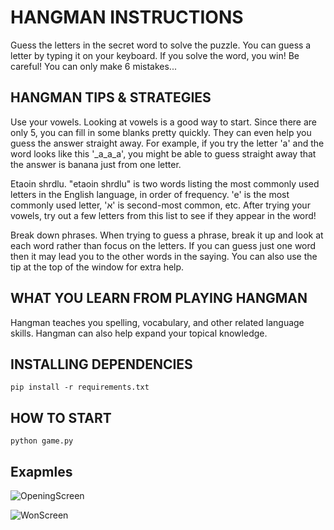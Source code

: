 # HANGMAN INSTRUCTIONS
Guess the letters in the secret word to solve the puzzle. You can guess a letter by typing it on your keyboard. If you solve the word, you win! Be careful! You can only make 6 mistakes...

## HANGMAN TIPS & STRATEGIES
Use your vowels. Looking at vowels is a good way to start. Since there are only 5, you can fill in some blanks pretty quickly. They can even help you guess the answer straight away. For example, if you try the letter 'a' and the word looks like this '_a_a_a', you might be able to guess straight away that the answer is banana just from one letter.

Etaoin shrdlu. "etaoin shrdlu" is two words listing the most commonly used letters in the English language, in order of frequency. 'e' is the most commonly used letter, 'א' is second-most common, etc. After trying your vowels, try out a few letters from this list to see if they appear in the word!

Break down phrases. When trying to guess a phrase, break it up and look at each word rather than focus on the letters. If you can guess just one word then it may lead you to the other words in the saying. You can also use the tip at the top of the window for extra help.
 
## WHAT YOU LEARN FROM PLAYING HANGMAN
Hangman teaches you spelling, vocabulary, and other related language skills. Hangman can also help expand your topical knowledge.


## INSTALLING DEPENDENCIES
    pip install -r requirements.txt

## HOW TO START
    python game.py


## Exapmles
![OpeningScreen](https://lh3.googleusercontent.com/8JedxhjFD0GujfUh0qkcAtiOCjIKhkm6P6DNSj3SbeExV1SFJZb_Iqx4Wrt4Gdh43oKKdNftwp9NsqSqmDNDJ6a83G7SRwXjaC0jD2sT8GLu3WVfKN6Z6_PGi9hmAaXPYWsGz_1005uGgv5zvvD5bY78zxEImBlvtq6trnAxo75oS2WCCCMJqNI1tHqrVQGFQH1z1_sK42vLbPxO4pOZvQHcuE3jQwUO7mRRrMbel3vQYQlpsOz79QA3cBScUbnlGqgivFw1Fn99QDrmXQIOuBs_GJ6PWZnNDgQb3PUu0edO3Ms-QJcfdevs-MOjOU5HiC6N2HntOy9JJ9u5KW91oAEwjCrgql5S_RrELnn9QjAVltTIPL6EtgTZpM7N13j5-uiefd2tk_6jl85_mt1KBQle3yXQRcN19QNX7iezoUnfdi_GaekOHVqcCcXIjyJjyHFtd8r9Y040WNmPSMRd01YVVA6wQOtAn1A5MuP450Ly7y-rWiwOu6YpSl40nM-AhsT59oWltWbjxvE2CZ7d12cRZUASlIYgZ9zGyomtYinQ9c_9EXh74963rckWB2WCzCP__lzhKn4Sfzz78UTYx08DV4OctA_Z-pq7V4tQpqwU2MqAHbAGvN85c3W_gjDC4B0MtipYSx0MLVEagWPTlP6UB38pIoGouceUT-MZ0mzKivi8PQeVOLuNKQ4kBtJfNwq7z_8u3WLNeZ5AeurFlS0ZhTLVhcXrfIuJR9T0QciFAa8hYn2jZFPdScEg=w640-h588-no?authuser=0)

![WonScreen](https://lh3.googleusercontent.com/K2Wstl9fogIv7kKmKlWCc9G4n_I8Bt14RINpaFF8Q0qYtHM2Jai0eTyofEGjKp04BgZQQeYs6i-vcHWKWIwJMi0MBfSpwFX8JN_K7WcB6A_TDeu7wPL0GeGMFwYY3k7xGUVjI7Tiq51zi4ZoxaaT51lzpV8m12byVwvPI7uQAwHHu4t877wxXEjKvfgpC00kbrtCqpvwnlj8Y_EPxBXOjuSjTfanRaL2yDwrB-_sw3dj4uVOI2uaSrkMGLokJYqBkN_4QcMRdxj3THsMlI58q-XYOujibIhWphbuzbUfN5NNqbhGBaHR_dy7CHXUB5lgpuC-VylsmBgIxFhfmfm1qCuTHGhuYPXkMXlSSnrGf3AIM8fl8V-PWhOxG2DGbYFjHTU3GHN6q8VrgI7c_IsgTsPEYWrFvIJuIcmd16Eikvs-OTWWtLLwuN8uYn1v0ybDdMOE0oQ5Gwvt6qifKoQJBU2b6r4VP5d5FKmmCiBitLBVI8SpTacs7fwhEsez_OCE0NGzC-76LVakvxiAVhaFoDDJOUPiPJex0IksaQlt0szqnBB-TwNLk0Nb6TBPCOewHHINePRG_RcqXvNU8W5z2-scT9XfbWMXertQ_j-Wy5OqOxtpvWoqOskqrNIExa3YRCRt-3orhEcI3PoagJNNw2bJNqUS2Qv1tkg5NIV-Vob7VJB5KADT3fB3xhrcgAgMUw3W7vs5JXLpx9YWNSwgcJ-q27_19h6CXS39v5SIom-oDL41sEr9GSUDVlyN=w429-h456-no?authuser=0)
